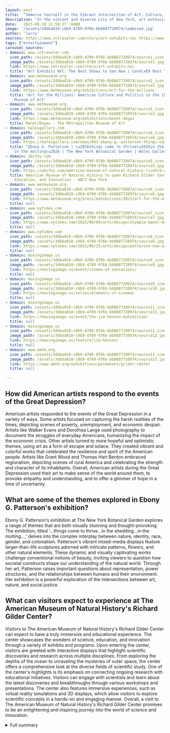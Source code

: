 ```yaml
---
layout: post
title:  "Immerse Yourself in the Vibrant Intersection of Art, Culture, and Politics in New York City"
description: "In the vibrant and diverse city of New York, art enthusiasts and culture aficionados have the opportunity to immerse themselves in a remarkable array of exhibitions. From museums to botanical gardens, these venues showcase the intersection of art, culture, and politics, offering a thought-provoking and captivating experience."
date:   2023-09-10 21:58:27 -0400
image: '/assets/3dbba010-c8b9-4709-976b-bb8887720974/combined.jpg'
author: 'larry'
sources: https://www.cntraveler.com/story/art-exhibits-nyc https://www.metmuseum.org/exhibitions/art-for-the-millions https://www.metmuseum.org/press/exhibitions/2023/art-for-the-millions https://www.metmuseum.org/exhibitions/manet-degas https://www.nytimes.com/2023/09/09/arts/design/olympia-manet-degas-new-york-met-museum.html https://halesgallery.com/news/843-ebony-g.-patterson-things-come-to-thrivein/ https://www.nytimes.com/2023/06/15/arts/design/patterson-new-york-botanical-garden-review-vultures.html https://movingimage.us/event/cinema-of-sensations/ https://movingimage.us/series/elements-of-cinema/ https://movingimage.us/event/the-jim-henson-exhibition/ https://movingimage.us/feature/jim-henson/ https://abc7ny.com/american-museum-of-natural-history-ricahrd-gilder-center-science-education/13188893/ https://www.amnh.org/exhibitions/permanent/gilder-center
tags: ["entertainment"]
carousel_sources:
- domain: www.cntraveler.com
  icon_path: /assets/3dbba010-c8b9-4709-976b-bb8887720974/source1_icon.jpg
  image_path: /assets/3dbba010-c8b9-4709-976b-bb8887720974/source1.jpg
  link: https://www.cntraveler.com/story/art-exhibits-nyc
  title: "Art Exhibits NYC: The Best Shows to See Now | Cond\xE9 Nast Traveler"
- domain: www.metmuseum.org
  icon_path: /assets/3dbba010-c8b9-4709-976b-bb8887720974/source2_icon.jpg
  image_path: /assets/3dbba010-c8b9-4709-976b-bb8887720974/source2.jpg
  link: https://www.metmuseum.org/exhibitions/art-for-the-millions
  title: 'Art for the Millions: American Culture and Politics in the 1930s - The Metropolitan
    Museum of Art'
- domain: www.metmuseum.org
  icon_path: /assets/3dbba010-c8b9-4709-976b-bb8887720974/source3_icon.jpg
  image_path: /assets/3dbba010-c8b9-4709-976b-bb8887720974/source3.jpg
  link: https://www.metmuseum.org/exhibitions/manet-degas
  title: Manet/Degas - The Metropolitan Museum of Art
- domain: halesgallery.com
  icon_path: /assets/3dbba010-c8b9-4709-976b-bb8887720974/source4_icon.jpg
  image_path: /assets/3dbba010-c8b9-4709-976b-bb8887720974/source4.jpg
  link: https://halesgallery.com/news/843-ebony-g.-patterson-things-come-to-thrivein/
  title: "Ebony G. Patterson | \u2026things come to thrive\u2026in the shedding\u2026\
    in the molting\u2026 | The New York Botanical Garden | Hales Gallery"
- domain: abc7ny.com
  icon_path: /assets/3dbba010-c8b9-4709-976b-bb8887720974/source5_icon.jpg
  image_path: /assets/3dbba010-c8b9-4709-976b-bb8887720974/source5.jpg
  link: https://abc7ny.com/american-museum-of-natural-history-ricahrd-gilder-center-science-education/13188893/
  title: American Museum of Natural History to open Richard Gilder Center for Science,
    Education, and Innovation - ABC7 New York
- domain: www.metmuseum.org
  icon_path: /assets/3dbba010-c8b9-4709-976b-bb8887720974/source6_icon.jpg
  image_path: /assets/3dbba010-c8b9-4709-976b-bb8887720974/source6.jpg
  link: https://www.metmuseum.org/press/exhibitions/2023/art-for-the-millions
  title: null
- domain: www.nytimes.com
  icon_path: /assets/3dbba010-c8b9-4709-976b-bb8887720974/source7_icon.jpg
  image_path: /assets/3dbba010-c8b9-4709-976b-bb8887720974/source7.jpg
  link: https://www.nytimes.com/2023/09/09/arts/design/olympia-manet-degas-new-york-met-museum.html
  title: null
- domain: www.nytimes.com
  icon_path: /assets/3dbba010-c8b9-4709-976b-bb8887720974/source8_icon.jpg
  image_path: /assets/3dbba010-c8b9-4709-976b-bb8887720974/source8.jpg
  link: https://www.nytimes.com/2023/06/15/arts/design/patterson-new-york-botanical-garden-review-vultures.html
  title: null
- domain: movingimage.us
  icon_path: /assets/3dbba010-c8b9-4709-976b-bb8887720974/source9_icon.jpg
  image_path: /assets/3dbba010-c8b9-4709-976b-bb8887720974/source9.jpg
  link: https://movingimage.us/event/cinema-of-sensations/
  title: null
- domain: movingimage.us
  icon_path: /assets/3dbba010-c8b9-4709-976b-bb8887720974/source10_icon.jpg
  image_path: /assets/3dbba010-c8b9-4709-976b-bb8887720974/source10.jpg
  link: https://movingimage.us/series/elements-of-cinema/
  title: null
- domain: movingimage.us
  icon_path: /assets/3dbba010-c8b9-4709-976b-bb8887720974/source11_icon.jpg
  image_path: /assets/3dbba010-c8b9-4709-976b-bb8887720974/source11.jpg
  link: https://movingimage.us/event/the-jim-henson-exhibition/
  title: null
- domain: movingimage.us
  icon_path: /assets/3dbba010-c8b9-4709-976b-bb8887720974/source12_icon.jpg
  image_path: /assets/3dbba010-c8b9-4709-976b-bb8887720974/source12.jpg
  link: https://movingimage.us/feature/jim-henson/
  title: null
- domain: www.amnh.org
  icon_path: /assets/3dbba010-c8b9-4709-976b-bb8887720974/source13_icon.jpg
  image_path: /assets/3dbba010-c8b9-4709-976b-bb8887720974/source13.jpg
  link: https://www.amnh.org/exhibitions/permanent/gilder-center
  title: null

---
```


## How did American artists respond to the events of the Great Depression?
American artists responded to the events of the Great Depression in a variety of ways. Some artists focused on capturing the harsh realities of the times, depicting scenes of poverty, unemployment, and economic despair. Artists like Walker Evans and Dorothea Lange used photography to document the struggles of everyday Americans, humanizing the impact of the economic crisis. Other artists turned to more hopeful and optimistic themes, using art as a form of escape and solace. They created vibrant and colorful works that celebrated the resilience and spirit of the American people. Artists like Grant Wood and Thomas Hart Benton embraced regionalism, depicting scenes of rural America and celebrating the strength and character of its inhabitants. Overall, American artists during the Great Depression used their art to make sense of the world around them, to provoke empathy and understanding, and to offer a glimmer of hope in a time of uncertainty.

## What are some of the themes explored in Ebony G. Patterson's exhibition?
Ebony G. Patterson's exhibition at The New York Botanical Garden explores a range of themes that are both visually stunning and thought-provoking. The exhibition, titled '…things come to thrive…in the shedding…in the molting…,' delves into the complex interplay between nature, identity, race, gender, and colonialism. Patterson's vibrant mixed-media displays feature larger-than-life sculptures adorned with intricate patterns, flowers, and other natural elements. These dynamic and visually captivating works challenge conventional notions of beauty, inviting viewers to question how societal constructs shape our understanding of the natural world. Through her art, Patterson raises important questions about representation, power structures, and the relationships between humans and their environment. Her exhibition is a powerful exploration of the intersections between art, nature, and social justice.

## What can visitors expect to experience at The American Museum of Natural History's Richard Gilder Center?
Visitors to The American Museum of Natural History's Richard Gilder Center can expect to have a truly immersive and educational experience. The center showcases the wonders of science, education, and innovation through a variety of exhibits and programs. Upon entering the center, visitors are greeted with interactive displays that highlight scientific discoveries and research across multiple disciplines. From exploring the depths of the ocean to unraveling the mysteries of outer space, the center offers a comprehensive look at the diverse fields of scientific study. One of the center's highlights is its emphasis on connecting ongoing research with educational initiatives. Visitors can engage with scientists and learn about the latest discoveries and breakthroughs through various workshops and presentations. The center also features immersive experiences, such as virtual reality simulations and 3D displays, which allow visitors to explore scientific concepts in a hands-on and engaging manner. Overall, a visit to The American Museum of Natural History's Richard Gilder Center promises to be an enlightening and inspiring journey into the world of science and innovation.



<details>
  <summary>Full summary</summary>
<p>Let's take a closer look at some of the noteworthy exhibitions that are currently captivating visitors.</p>
<p>The Metropolitan Museum of Art is hosting a groundbreaking exhibition titled 'Art for the Millions: American Culture and Politics in the 1930s.' This exceptional showcase explores how American artists responded to the tumultuous events of the Great Depression. With over 100 works on display, including paintings, photographs, fashion, and film, visitors are transported back in time to a decade marked by political and social upheaval. The exhibition delves into the themes of cultural identity, divisive politics, social activism, and the powerful labor movement. It features renowned artists such as Georgia O'Keeffe, Charles Sheeler, Stuart Davis, Elizabeth Olds, and Walker Evans, to name just a few. This immersive exhibition offers a unique framework for understanding the sociopolitical landscape of the 1930s.</p>
<p>Meanwhile, The Museum of the Moving Image presents 'Cinema of Sensations: The Never-Ending Screen of Val del Omar.' This immersive exhibition explores the work of José Val del Omar, a pioneer in cinematic installations. Through collaborations with contemporary artists, the exhibition showcases Val del Omar's mesmerizing creations, including the centerpiece, 'Elementary Triptych of Spain.' Visitors are transported into a world of sensory experiences, where sound, image, and technology intertwine to create an unforgettable journey.</p>
<p>At The New York Botanical Garden, visitors can delve into an extraordinary exhibition by Ebony G. Patterson titled '…things come to thrive…in the shedding…in the molting….' Patterson's site-specific installation captivates with its vibrant mixed-media displays, drawing inspiration from gardens, nature, and themes of race, gender, and colonialism. With larger-than-life sculptures and thought-provoking installations, this exhibition challenges perspectives and invites visitors to contemplate their relationship with the natural world.</p>
<p>In addition to these remarkable exhibitions, The Metropolitan Museum of Art is also hosting 'Manet/Degas,' a captivating exploration of the friendship, rivalry, and artistic accomplishments of Édouard Manet and Edgar Degas. Over 150 paintings and works on paper shed light on the overlapping and diverging artistic objectives and approaches of these two renowned artists. The exhibition provides a deeper understanding of their contributions to defining modern painting in France, as well as their impact on the international art scene.</p>
<p>Last but not least, The American Museum of Natural History unveils its highly anticipated Richard Gilder Center for Science, Education, and Innovation. This cutting-edge center highlights scientific discovery through its new exhibits and programs, revealing the cross-disciplinary processes of science and connecting ongoing research with educational initiatives. With interactive displays, immersive experiences, and classrooms dedicated to workforce preparation, this center is a hub of innovation and knowledge.</p>
<p>In conclusion, these exhibitions in the heart of New York City offer a diverse and enthralling journey through art, culture, and politics. Visitors have the opportunity to explore the sociopolitical landscape of the 1930s, immerse themselves in sensory cinematic experiences, contemplate the relationship between nature and society, and appreciate the artistic legacies of Manet and Degas. Whether you're a history enthusiast, an art lover, or simply curious about the world around you, these exhibitions are not to be missed. Plan your visit today and embark on a remarkable journey through art and culture.</p>
</details>
